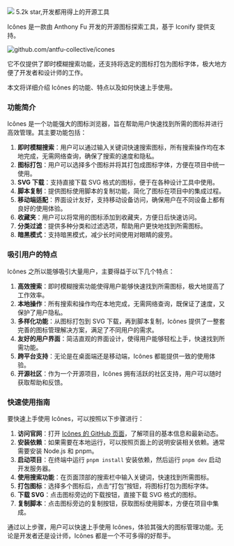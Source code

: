 <img src="/assets/image/241108-icones.png">
<small></small>
5.2k star,开发都用得上的开源工具

Icônes 是一款由 Anthony Fu 开发的开源图标探索工具，基于 Iconify 提供支持。

![github.com/antfu-collective/icones](/assets/image/241108-icones.png)

它不仅提供了即时模糊搜索功能，还支持将选定的图标打包为图标字体，极大地方便了开发者和设计师的工作。

本文将详细介绍 Icônes 的功能、特点以及如何快速上手使用。

### 功能简介

Icônes 是一个功能强大的图标浏览器，旨在帮助用户快速找到所需的图标并进行高效管理。其主要功能包括：

1. **即时模糊搜索**：用户可以通过输入关键词快速搜索图标，所有搜索操作均在本地完成，无需网络查询，确保了搜索的速度和隐私。
2. **图标打包**：用户可以选择多个图标并将其打包成图标字体，方便在项目中统一使用。
3. **SVG 下载**：支持直接下载 SVG 格式的图标，便于在各种设计工具中使用。
4. **脚本复制**：提供图标使用脚本的复制功能，简化了图标在项目中的集成过程。
5. **移动端适配**：界面设计友好，支持移动设备访问，确保用户在不同设备上都有良好的使用体验。
6. **收藏夹**：用户可以将常用的图标添加到收藏夹，方便日后快速访问。
7. **分类过滤**：提供多种分类和过滤选项，帮助用户更快地找到所需图标。
8. **暗黑模式**：支持暗黑模式，减少长时间使用对眼睛的疲劳。

### 吸引用户的特点

Icônes 之所以能够吸引大量用户，主要得益于以下几个特点：

1. **高效搜索**：即时模糊搜索功能使得用户能够快速找到所需图标，极大地提高了工作效率。
2. **本地操作**：所有搜索和操作均在本地完成，无需网络查询，既保证了速度，又保护了用户隐私。
3. **多样化功能**：从图标打包到 SVG 下载，再到脚本复制，Icônes 提供了一整套完善的图标管理解决方案，满足了不同用户的需求。
4. **友好的用户界面**：简洁直观的界面设计，使得用户能够轻松上手，快速找到所需功能。
5. **跨平台支持**：无论是在桌面端还是移动端，Icônes 都能提供一致的使用体验。
6. **开源社区**：作为一个开源项目，Icônes 拥有活跃的社区支持，用户可以随时获取帮助和反馈。

### 快速使用指南

要快速上手使用 Icônes，可以按照以下步骤进行：

1. **访问官网**：打开 [Icônes 的 GitHub 页面](https://github.com/antfu-collective/icones)，了解项目的基本信息和最新动态。
2. **安装依赖**：如果需要在本地运行，可以按照页面上的说明安装相关依赖。通常需要安装 Node.js 和 pnpm。
3. **启动项目**：在终端中运行 `pnpm install` 安装依赖，然后运行 `pnpm dev` 启动开发服务器。
4. **使用搜索功能**：在页面顶部的搜索栏中输入关键词，快速找到所需图标。
5. **打包图标**：选择多个图标后，点击“打包”按钮，将图标打包为图标字体。
6. **下载 SVG**：点击图标旁边的下载按钮，直接下载 SVG 格式的图标。
7. **复制脚本**：点击图标旁边的复制按钮，获取图标使用脚本，方便在项目中集成。

通过以上步骤，用户可以快速上手使用 Icônes，体验其强大的图标管理功能。无论是开发者还是设计师，Icônes 都是一个不可多得的好帮手。
